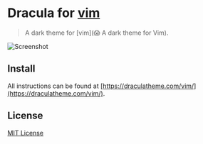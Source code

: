 # Dracula for [vim](http://www.vim.org/)

> A dark theme for [vim](:scream: A dark theme for Vim).

![Screenshot](https://draculatheme.com/assets/img/screenshots/vim.png)

## Install

All instructions can be found at [https://draculatheme.com/vim/](https://draculatheme.com/vim/).

## License

[MIT License](./LICENSE)
